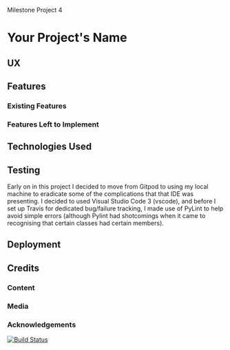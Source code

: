 Milestone Project 4

# Your Project's Name


## UX


## Features


### Existing Features


### Features Left to Implement

## Technologies Used


## Testing

Early on in this project I decided to move from Gitpod to using my local machine to eradicate some of the complications that that IDE was presenting. I decided to used Visual Studio Code 3 (vscode), and before I set up Travis for dedicated bug/failure tracking, I made use of PyLint to help avoid simple errors (although Pylint had shotcomings when it came to recognising that certain classes had certain members). 

## Deployment


## Credits
### Content

### Media

### Acknowledgements




[![Build Status](https://travis-ci.org/cc1005/milestone_4.svg?branch=master)](https://travis-ci.org/cc1005/milestone_4)